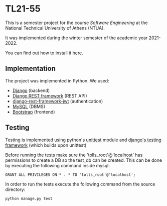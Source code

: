 # TL21-55

This is a semester project for the course _Software Engineering_ at the National Technical University of Athens (NTUA).

It was implemented during the winter semester of the academic year 2021-2022.

You can find out how to install it [here](https://github.com/ntua/TL21-55/blob/master/doc/setup_guide.md).

## Implementation

The project was implemented in Python. We used:
* [Django](https://www.djangoproject.com/) (backend)
* [Django REST framework](https://www.django-rest-framework.org/) (REST API)
* [django-rest-framework-jwt](https://django-rest-framework-simplejwt.readthedocs.io/en/latest/) (authentication)
* [MySQL](https://www.mysql.com/) (DBMS)
* [Bootstrap](https://getbootstrap.com) (frontend)

## Testing

Testing is implemented using python's [unittest](https://docs.python.org/3/library/unittest.html) module 
and [django's testing framework](https://docs.djangoproject.com/en/4.0/topics/testing/) (which builds upon unittest)

Before running the tests make sure the 'tolls_root'@'localhost' has permissions to create a DB so the test_db can be created. This can be done by executing the following command inside mysql:

```
GRANT ALL PRIVILEGES ON * . * TO 'tolls_root'@'localhost';
```

In order to run the tests execute the following command from the source directory:

```
python manage.py test
```

